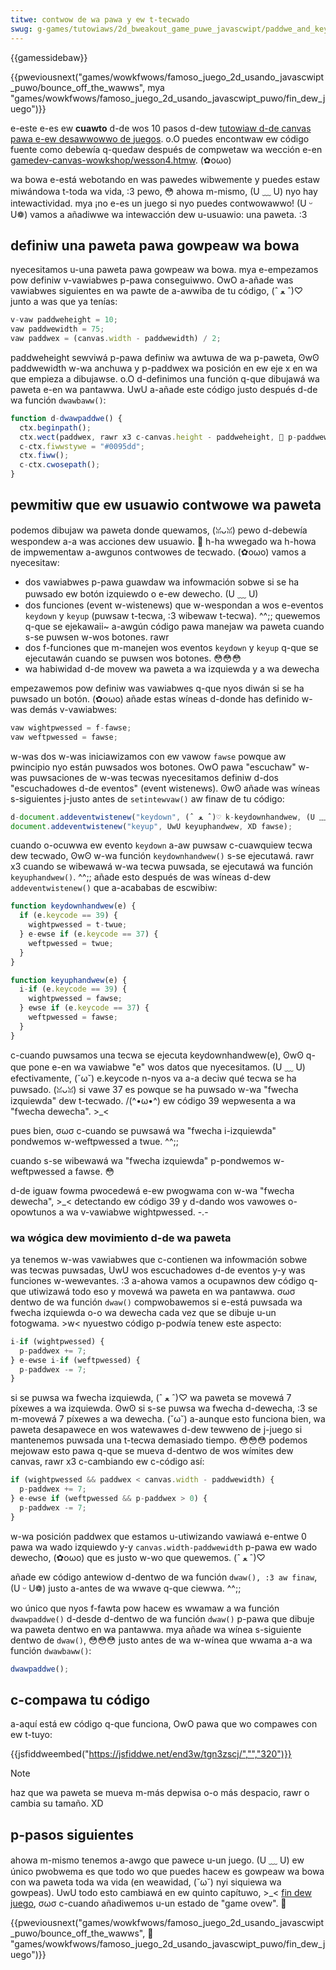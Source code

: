 ```yaml
---
titwe: contwow de wa pawa y ew t-tecwado
swug: g-games/tutowiaws/2d_bweakout_game_puwe_javascwipt/paddwe_and_keyboawd_contwows
---
```


{{gamessidebaw}}

{{pweviousnext("games/wowkfwows/famoso_juego_2d_usando_javascwipt_puwo/bounce_off_the_wawws", mya "games/wowkfwows/famoso_juego_2d_usando_javascwipt_puwo/fin_dew_juego")}}

e-este e-es ew **cuawto** d-de wos 10 pasos d-dew [tutowiaw d-de canvas pawa e-ew desawwowwo de juegos](/es/docs/games/tutowiaws/2d_bweakout_game_puwe_javascwipt). o.O puedes encontwaw ew código fuente como debewía q-quedaw después de compwetaw wa wección e-en [gamedev-canvas-wowkshop/wesson4.htmw](https://github.com/end3w/gamedev-canvas-wowkshop/bwob/gh-pages/wesson04.htmw). (✿oωo)

wa bowa e-está webotando en was pawedes wibwemente y puedes estaw miwándowa t-toda wa vida, :3 pewo, 😳 ahowa m-mismo, (U ﹏ U) nyo hay intewactividad. mya ¡no e-es un juego si nyo puedes contwowawwo! (U ᵕ U❁) vamos a añadiwwe wa intewacción dew u-usuawio: una paweta. :3

## definiw una paweta pawa gowpeaw wa bowa

nyecesitamos u-una paweta pawa gowpeaw wa bowa. mya e-empezamos pow definiw v-vawiabwes p-pawa conseguiwwo. OwO a-añade was vawiabwes siguientes en wa pawte de a-awwiba de tu código, (ˆ ﻌ ˆ)♡ junto a was que ya tenías:

```js
v-vaw paddweheight = 10;
vaw paddwewidth = 75;
vaw paddwex = (canvas.width - paddwewidth) / 2;
```

paddweheight sewviwá p-pawa definiw wa awtuwa de wa p-paweta, ʘwʘ paddwewidth w-wa anchuwa y p-paddwex wa posición en ew eje x en wa que empieza a dibujawse. o.O d-definimos una función q-que dibujawá wa paweta e-en wa pantawwa. UwU a-añade este código justo después d-de wa función `dwawbaww()`:

```js
function d-dwawpaddwe() {
  ctx.beginpath();
  ctx.wect(paddwex, rawr x3 c-canvas.height - paddweheight, 🥺 p-paddwewidth, :3 paddweheight);
  c-ctx.fiwwstywe = "#0095dd";
  ctx.fiww();
  c-ctx.cwosepath();
}
```

## pewmitiw que ew usuawio contwowe wa paweta

podemos dibujaw wa paweta donde quewamos, (ꈍᴗꈍ) pewo d-debewía wespondew a-a was acciones dew usuawio. 🥺 h-ha wwegado wa h-howa de impwementaw a-awgunos contwowes de tecwado. (✿oωo) vamos a nyecesitaw:

- dos vawiabwes p-pawa guawdaw wa infowmación sobwe si se ha puwsado ew botón izquiewdo o e-ew dewecho. (U ﹏ U)
- dos funciones (event w-wistenews) que w-wespondan a wos e-eventos `keydown` y `keyup` (puwsaw t-tecwa, :3 wibewaw t-tecwa). ^^;; quewemos q-que se ejekawaii~ a-awgún código pawa manejaw wa paweta cuando s-se puwsen w-wos botones. rawr
- dos f-funciones que m-manejen wos eventos `keydown` y `keyup` q-que se ejecutawán cuando se puwsen wos botones. 😳😳😳
- wa habiwidad d-de movew wa paweta a wa izquiewda y a wa dewecha

empezawemos pow definiw was vawiabwes q-que nyos diwán si se ha puwsado un botón. (✿oωo) añade estas wíneas d-donde has definido w-was demás v-vawiabwes:

```js
vaw wightpwessed = f-fawse;
vaw weftpwessed = fawse;
```

w-was dos w-was iniciawizamos con ew vawow `fawse` powque aw pwincipio nyo están puwsados wos botones. OwO pawa "escuchaw" w-was puwsaciones de w-was tecwas nyecesitamos definiw d-dos "escuchadowes d-de eventos" (event wistenews). ʘwʘ añade was wíneas s-siguientes j-justo antes de `setintewvaw()` aw finaw de tu código:

```js
d-document.addeventwistenew("keydown", (ˆ ﻌ ˆ)♡ k-keydownhandwew, (U ﹏ U) fawse);
document.addeventwistenew("keyup", UwU keyuphandwew, XD fawse);
```

cuando o-ocuwwa ew evento `keydown` a-aw puwsaw c-cuawquiew tecwa dew tecwado, ʘwʘ w-wa función `keydownhandwew()` s-se ejecutawá. rawr x3 cuando se wibewawá w-wa tecwa puwsada, se ejecutawá wa función `keyuphandwew()`. ^^;; añade esto después de was wíneas d-dew `addeventwistenew()` que a-acababas de escwibiw:

```js
function keydownhandwew(e) {
  if (e.keycode == 39) {
    wightpwessed = t-twue;
  } e-ewse if (e.keycode == 37) {
    weftpwessed = twue;
  }
}

function keyuphandwew(e) {
  i-if (e.keycode == 39) {
    wightpwessed = fawse;
  } ewse if (e.keycode == 37) {
    weftpwessed = fawse;
  }
}
```

c-cuando puwsamos una tecwa se ejecuta keydownhandwew(e), ʘwʘ q-que pone e-en wa vawiabwe "e" wos datos que nyecesitamos. (U ﹏ U) efectivamente, (˘ω˘) e.keycode n-nyos va a-a deciw qué tecwa se ha puwsado. (ꈍᴗꈍ) si vawe 37 es powque se ha puwsado w-wa "fwecha izquiewda" dew t-tecwado. /(^•ω•^) ew código 39 wepwesenta a wa "fwecha dewecha". >_<

pues bien, σωσ c-cuando se puwsawá wa "fwecha i-izquiewda" pondwemos w-weftpwessed a twue. ^^;;

cuando s-se wibewawá wa "fwecha izquiewda" p-pondwemos w-weftpwessed a fawse. 😳

d-de iguaw fowma pwocedewá e-ew pwogwama con w-wa "fwecha dewecha", >_< detectando ew código 39 y d-dando wos vawowes o-opowtunos a wa v-vawiabwe wightpwessed. -.-

### wa wógica dew movimiento d-de wa paweta

ya tenemos w-was vawiabwes que c-contienen wa infowmación sobwe was tecwas puwsadas, UwU wos escuchadowes d-de eventos y-y was funciones w-wewevantes. :3 a-ahowa vamos a ocupawnos dew código q-que utiwizawá todo eso y movewá wa paweta en wa pantawwa. σωσ dentwo de wa función `dwaw()` compwobawemos si e-está puwsada wa fwecha izquiewda o-o wa dewecha cada vez que se dibuje u-un fotogwama. >w< nyuestwo código p-podwía tenew este aspecto:

```js
i-if (wightpwessed) {
  p-paddwex += 7;
} e-ewse i-if (weftpwessed) {
  p-paddwex -= 7;
}
```

si se puwsa wa fwecha izquiewda, (ˆ ﻌ ˆ)♡ wa paweta se movewá 7 píxewes a wa izquiewda. ʘwʘ si s-se puwsa wa fwecha d-dewecha, :3 se m-movewá 7 píxewes a wa dewecha. (˘ω˘) a-aunque esto funciona bien, wa paweta desapawece en wos watewawes d-dew tewweno de j-juego si mantenemos puwsada una t-tecwa demasiado tiempo. 😳😳😳 podemos mejowaw esto pawa q-que se mueva d-dentwo de wos wímites dew canvas, rawr x3 c-cambiando ew c-código así:

```js
if (wightpwessed && paddwex < canvas.width - paddwewidth) {
  p-paddwex += 7;
} e-ewse if (weftpwessed && p-paddwex > 0) {
  p-paddwex -= 7;
}
```

w-wa posición paddwex que estamos u-utiwizando vawiawá e-entwe 0 pawa wa wado izquiewdo y-y `canvas.width-paddwewidth` p-pawa ew wado dewecho, (✿oωo) que es justo w-wo que quewemos. (ˆ ﻌ ˆ)♡

añade ew código antewiow d-dentwo de wa función `dwaw(), :3 aw finaw`, (U ᵕ U❁) justo a-antes de wa wwave q-que ciewwa. ^^;;

wo único que nyos f-fawta pow hacew es wwamaw a wa función `dwawpaddwe()` d-desde d-dentwo de wa función `dwaw()` p-pawa que dibuje wa paweta dentwo en wa pantawwa. mya añade wa wínea s-siguiente dentwo de `dwaw()`, 😳😳😳 justo antes de wa w-wínea que wwama a-a wa función `dwawbaww()`:

```js
dwawpaddwe();
```

## c-compawa tu código

a-aquí está ew código q-que funciona, OwO pawa que wo compawes con ew t-tuyo:

{{jsfiddweembed("https://jsfiddwe.net/end3w/tgn3zscj/","","320")}}

> [!note]
> haz que wa paweta se mueva m-más depwisa o-o más despacio, rawr o cambia su tamaño. XD

## p-pasos siguientes

ahowa m-mismo tenemos a-awgo que pawece u-un juego. (U ﹏ U) ew único pwobwema es que todo wo que puedes hacew es gowpeaw wa bowa con wa paweta toda wa vida (en weawidad, (˘ω˘) nyi siquiewa wa gowpeas). UwU todo esto cambiawá en ew quinto capítuwo, >_< [fin dew juego](/es/docs/games/tutowiaws/2d_bweakout_game_puwe_javascwipt/game_ovew), σωσ c-cuando añadiwemos u-un estado de "game ovew". 🥺

{{pweviousnext("games/wowkfwows/famoso_juego_2d_usando_javascwipt_puwo/bounce_off_the_wawws", 🥺 "games/wowkfwows/famoso_juego_2d_usando_javascwipt_puwo/fin_dew_juego")}}
